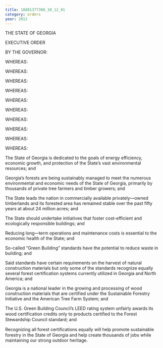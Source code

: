 ```yaml
---
title: 18801377308_10_12_01
category: orders
year: 2012
---
```

 

THE STATE OF GEORGIA

EXECUTIVE ORDER

BY THE GOVERNOR:

WHEREAS:

WHEREAS:

WHEREAS:

WHEREAS:

WHEREAS:

WHEREAS:

WHEREAS:

WHEREAS:

WHEREAS:

WHEREAS:

The State of Georgia is dedicated to the goals of energy efficiency,
economic growth, and protection of the State’s vast environmental
resources; and

Georgia’s forests are being sustainably managed to meet the numerous
environmental and economic needs of the State of Georgia, primarily by
thousands of private tree farmers and timber growers; and

The State leads the nation in commercially available privately—owned
timberlands and its forested area has remained stable over the past fifty
years at about 24 million acres; and

The State should undertake initiatives that foster cost-efficient and
ecologically responsible buildings; and

Reducing long—term operations and maintenance costs is essential to the
economic health of the State; and

So-called “Green Building” standards have the potential to reduce waste
in building; and

Said standards have certain requirements on the harvest of natural
construction materials but only some of the standards recognize equally
several forest certification systems currently utilized in Georgia and North
America; and

Georgia is a national leader in the growing and processing of wood
construction materials that are certified under the Sustainable Forestry
Initiative and the American Tree Farm System; and

The U.S. Green Building Council’s LEED rating system unfairly awards its
wood certification credits only to products certiﬁed to the Forest
Stewardship Council standard; and

Recognizing all forest certiﬁcations equally will help promote sustainable
forestry in the State of Georgia and help create thousands of jobs while
maintaining our strong outdoor heritage.

